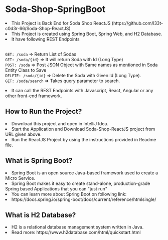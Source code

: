 # Soda-Shop-SpringBoot
<li> This Project is Back End for Soda Shop ReactJS (https://github.com/l33t-c0d3r-66/Soda-Shop-ReactJS) 
<li> This Project is created using Spring Boot, Spring Web, and H2 Database.
<li> It have following REST Endpoints </li> 
<br>

`GET: /soda` => Return List of Sodas \
`GET: /soda/{id}` => It will return Soda with Id (Long Type) \
`POST: /soda` => Post JSON Object with Same names as mentioned in Soda Entity Class to Save \
`DELETE: /soda/{id}` => Delete the Soda with Given Id (Long Type). \
`GET: /soda/search` => Takes query parameter to search. 

<li> It can call the REST Endpoints with Javascript, React, Angular or any other front-end framework.


## How to Run the Project?
<li> Download this project and open in IntelliJ Idea.
<li> Start the Application and Download Soda-Shop-ReactJS project from URL given above.
<li> Run the ReactJS Project by using the instructions provided in Readme file.

## What is Spring Boot?
<li> Spring Boot is an open source Java-based framework used to create a Micro Service.
<li> Spring Boot makes it easy to create stand-alone, production-grade Spring based Applications that you can "just run"
<li> You can learn more about Spring Boot on following link:
<li> https://docs.spring.io/spring-boot/docs/current/reference/htmlsingle/

## What is H2 Database?
<li> H2 is a relational database management system written in Java.
<li> Read more: https://www.h2database.com/html/quickstart.html
   
